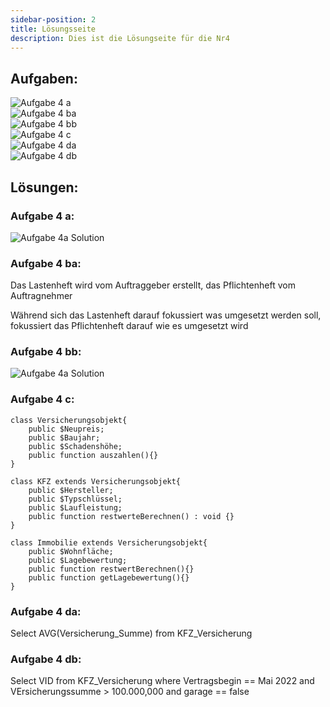 ```yaml
---
sidebar-position: 2
title: Lösungsseite
description: Dies ist die Lösungseite für die Nr4
---
```


## Aufgaben:

![Aufgabe 4 a](../../../../../static/img/AP1/2023/ap1f_2023/AP1_2023_Frühjahr_Aufgabe_4a.png)  
![Aufgabe 4 ba](../../../../../static/img/AP1/2023/ap1f_2023/AP1_2023_Frühjahr_Aufgbae_4ba.png)  
![Aufgabe 4 bb](../../../../../static/img/AP1/2023/ap1f_2023/AP1_2023_Frühjahr_Aufgabe_4bb.png)  
![Aufgabe 4 c](../../../../../static/img/AP1/2023/ap1f_2023/AP1_2023_Frühjahr_Aufgabe_4c.png)  
![Aufgabe 4 da](../../../../../static/img/AP1/2023/ap1f_2023/AP1_2023_Frühjahr_Aufgabe_4da.png)  
![Aufgabe 4 db](../../../../../static/img/AP1/2023/ap1f_2023/AP1_2023_Frühjahr_Aufgabe_4db.png)  

## Lösungen:

### Aufgabe 4 a:

![Aufgabe 4a Solution](../../../../../static/img/AP1/2023/ap1f_2023/solution/AP1_2023_Frühjahr_Aufgabe_4a_Solution.png)

### Aufgabe 4 ba:
Das Lastenheft wird vom Auftraggeber erstellt, das Pflichtenheft vom Auftragnehmer 

Während sich das Lastenheft darauf fokussiert was umgesetzt werden soll, fokussiert das Pflichtenheft darauf wie es umgesetzt wird 

### Aufgabe 4 bb:

![Aufgabe 4a Solution](../../../../../static/img/AP1/2023/ap1f_2023/solution/AP1_2023_Frühjahr_Aufgabe_4bb_Solution.png)


### Aufgabe 4 c:
```
class Versicherungsobjekt{  
    public $Neupreis;  
    public $Baujahr;  
    public $Schadenshöhe;  
    public function auszahlen(){}  
}  

class KFZ extends Versicherungsobjekt{  
    public $Hersteller;   
    public $Typschlüssel;   
    public $Laufleistung;   
    public function restwerteBerechnen() : void {}  
}

class Immobilie extends Versicherungsobjekt{  
    public $Wohnfläche;  
    public $Lagebewertung;  
    public function restwertBerechnen(){}  
    public function getLagebewertung(){}  
}
```

### Aufgabe 4 da:

Select AVG(Versicherung_Summe) from KFZ_Versicherung 

### Aufgabe 4 db:

Select VID from KFZ_Versicherung where Vertragsbegin == Mai 2022 and VErsicherungssumme > 100.000,000 and garage == false 
